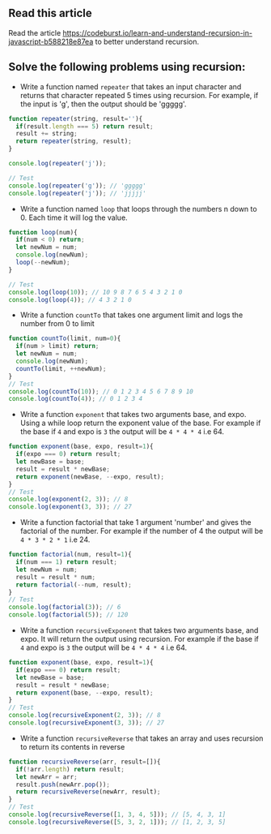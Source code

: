 ## Read this article

Read the article https://codeburst.io/learn-and-understand-recursion-in-javascript-b588218e87ea to better understand recursion.

## Solve the following problems using recursion:

- Write a function named `repeater` that takes an input character and returns that character repeated 5 times using recursion. For example, if the input is 'g', then the output should be 'ggggg'.

```js
function repeater(string, result=''){
  if(result.length === 5) return result;
  result += string;
  return repeater(string, result);
}

console.log(repeater('j'));

// Test
console.log(repeater('g')); // 'ggggg'
console.log(repeater('j')); // 'jjjjj'
```

- Write a function named `loop` that loops through the numbers n down to 0. Each time it will log the value.

```js
function loop(num){
  if(num < 0) return;
  let newNum = num;
  console.log(newNum);
  loop(--newNum);
}

// Test
console.log(loop(10)); // 10 9 8 7 6 5 4 3 2 1 0
console.log(loop(4)); // 4 3 2 1 0
```

- Write a function `countTo` that takes one argument limit and logs the number from 0 to limit

```js
function countTo(limit, num=0){
  if(num > limit) return;
  let newNum = num;
  console.log(newNum);
  countTo(limit, ++newNum);
}
// Test
console.log(countTo(10)); // 0 1 2 3 4 5 6 7 8 9 10
console.log(countTo(4)); // 0 1 2 3 4
```

- Write a function `exponent` that takes two arguments base, and expo. Using a while loop return the exponent value of the base. For example if the base if `4` and expo is `3` the output will be `4 * 4 * 4` i.e 64.

```js
function exponent(base, expo, result=1){
  if(expo === 0) return result;
  let newBase = base;
  result = result * newBase;
  return exponent(newBase, --expo, result);
}
// Test
console.log(exponent(2, 3)); // 8
console.log(exponent(3, 3)); // 27
```

- Write a function factorial that take 1 argument 'number' and gives the factorial of the number. For example if the number of 4 the output will be `4 * 3 * 2 * 1` i.e 24.

```js
function factorial(num, result=1){
  if(num === 1) return result;
  let newNum = num;
  result = result * num;
  return factorial(--num, result);
}
// Test
console.log(factorial(3)); // 6
console.log(factorial(5)); // 120
```

- Write a function `recursiveExponent` that takes two arguments base, and expo. It will return the output using recursion. For example if the base if `4` and expo is `3` the output will be `4 * 4 * 4` i.e 64.

```js
function exponent(base, expo, result=1){
  if(expo === 0) return result;
  let newBase = base;
  result = result * newBase;
  return exponent(base, --expo, result);
}
// Test
console.log(recursiveExponent(2, 3)); // 8
console.log(recursiveExponent(3, 3)); // 27
```

- Write a function `recursiveReverse` that takes an array and uses recursion to return its contents in reverse

```js
function recursiveReverse(arr, result=[]){
  if(!arr.length) return result;
  let newArr = arr;
  result.push(newArr.pop());
  return recursiveReverse(newArr, result);
}
// Test
console.log(recursiveReverse([1, 3, 4, 5])); // [5, 4, 3, 1]
console.log(recursiveReverse([5, 3, 2, 1])); // [1, 2, 3, 5]
```